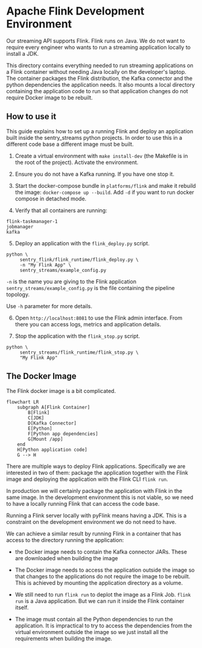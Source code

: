 # Apache Flink Development Environment

Our streaming API supports Flink. Flink runs on Java. We do not want to require
every engineer who wants to run a streaming application locally to install a JDK.

This directory contains everything needed to run streaming applications on a
Flink container without needing Java locally on the developer's laptop.
The container packages the Flink distribution, the Kafka connector and the
python dependencies the application needs. It also mounts a local directory
containing the application code to run so that application changes do not require
Docker image to be rebuilt.

## How to use it

This guide explains how to set up a running Flink and deploy an application built
inside the sentry_streams python projects. In order to use this in a different
code base a different image must be built.

1. Create a virtual environment with `make install-dev` (the Makefile is in the
   root of the project). Activate the environment.

2. Ensure you do not have a Kafka running. If you have one stop it.

3. Start the docker-compose bundle in `platforms/flink` and make it rebuild the image:
   `docker-compose up --build`. Add `-d` if you want to run docker compose in
   detached mode.

4. Verify that all containers are running:

```
flink-taskmanager-1
jobmanager
kafka
```

5. Deploy an application with the `flink_deploy.py` script.

```
python \
     sentry_flink/flink_runtime/flink_deploy.py \
     -n "My Flink App" \
     sentry_streams/example_config.py
```

`-n` is the name you are giving to the Flink application
`sentry_streams/example_config.py` is the file containing the pipeline topology.

Use `-h` parameter for more details.

6. Open `http://localhost:8081` to use the Flink admin interface. From there you can access logs, metrics and application details.

7. Stop the application with the `flink_stop.py` script.

```
python \
     sentry_streams/flink_runtime/flink_stop.py \
     "My Flink App"
```

## The Docker Image

The Flink docker image is a bit complicated.

```mermaid
flowchart LR
    subgraph A[Flink Container]
        B[Flink]
        C[JDK]
        D[Kafka Connector]
        E[Python]
        F[Python app dependencies]
        G[Mount /app]
    end
    H[Python application code]
    G --> H
```

There are multiple ways to deploy Flink applications. Specifically we are interested
in two of them: package the application together with the Flink image and deploying
the application with the Flink CLI `flink run`.

In production we will certainly package the application with Flink in the same image.
In the development environment this is not viable, so we need to have a locally running
Flink that can access the code base.

Running a Flink server locally with pyFlink means having a JDK. This is a constraint
on the development environment we do not need to have.

We can achieve a similar result by running Flink in a container that has access to the
directory running the application:

- the Docker image needs to contain the Kafka connector JARs. These are downloaded
  when building the image

- The Docker image needs to access the application outside the image so that changes
  to the applications do not require the image to be rebuilt. This is achieved by
  mounting the application directory as a volume.

- We still need to run `flink run` to deplot the image as a Flink Job. `flink run` is
  a Java application. But we can run it inside the Flink container itself.

- The image must contain all the Python dependencies to run the application. It is
  impractical to try to access the dependencies from the virtual environment outside
  the image so we just install all the requirements when building the image.
